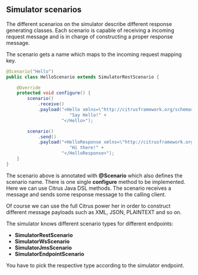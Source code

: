 ## Simulator scenarios

The different scenarios on the simulator describe different response generating classes. Each scenario is capable of receiving a 
incoming request message and is in charge of constructing a proper response message.
 
The scenario gets a name which maps to the incoming request mapping key.
 
```java
@Scenario("Hello")
public class HelloScenario extends SimulatorRestScenario {

    @Override
    protected void configure() {
        scenario()
            .receive()
            .payload("<Hello xmlns=\"http://citrusframework.org/schemas/hello\">" +
                        "Say Hello!" +
                     "</Hello>");

        scenario()
            .send()
            .payload("<HelloResponse xmlns=\"http://citrusframework.org/schemas/hello\">" +
                        "Hi there!" +
                     "</HelloResponse>");
    }
}
``` 

The scenario above is annotated with **@Scenario** which also defines the scenario name. There is one single **configure** method to be implemented.
Here we can use Citrus Java DSL methods. The scenario receives a message and sends some response message to the calling client.

Of course we can use the full Citrus power her in order to construct different message payloads such as XML, JSON, PLAINTEXT and so on.
 
The simulator knows different scenario types for different endpoints:
 
* **SimulatorRestScenario**
* **SimulatorWsScenario**
* **SimulatorJmsScenario**
* **SimulatorEndpointScenario**

You have to pick the respective type according to the simulator endpoint. 